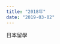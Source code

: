 ```yaml
---
title: "2018年"
date: "2019-03-02"
---
```


日本留學

<audio controls  autoplay="autoplay" loop="loop" hidden="true"  >
  <source src="http://mp3.9ku.com/m4a/42620.m4a" type="audio/mp3"/>
</audio>
